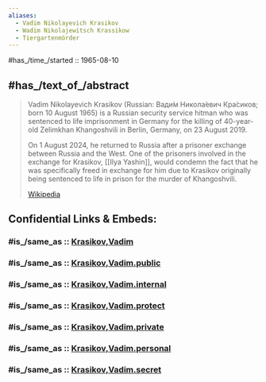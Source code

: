 ```yaml
---
aliases:
  - Vadim Nikolayevich Krasikov
  - Wadim Nikolajewitsch Krassikow
  - Tiergartenmörder
---
```


#has_/time_/started :: 1965-08-10 

## #has_/text_of_/abstract 

> Vadim Nikolayevich Krasikov (Russian: Вади́м Никола́евич Кра́сиков; 
> born 10 August 1965) is a Russian security service hitman 
> who was sentenced to life imprisonment in Germany 
> for the killing of 40-year-old Zelimkhan Khangoshvili in Berlin, Germany, on 23 August 2019. 
> 
> On 1 August 2024, he returned to Russia after a prisoner exchange between Russia and the West. 
> One of the prisoners involved in the exchange for Krasikov, [[Ilya Yashin]], 
> would condemn the fact that he was specifically freed in exchange for him 
> due to Krasikov originally being sentenced to life in prison for the murder of Khangoshvili.
>
> [Wikipedia](https://en.wikipedia.org/wiki/Vadim%20Krasikov)


## Confidential Links & Embeds: 

### #is_/same_as :: [Krasikov,Vadim](/_Standards/Earth/Continent/Arctica/Arctic-Russian-Islands/Krasikov,Vadim.md) 

### #is_/same_as :: [Krasikov,Vadim.public](/_public/Earth/Continent/Arctica/Arctic-Russian-Islands/Krasikov,Vadim.public.md) 

### #is_/same_as :: [Krasikov,Vadim.internal](/_internal/Earth/Continent/Arctica/Arctic-Russian-Islands/Krasikov,Vadim.internal.md) 

### #is_/same_as :: [Krasikov,Vadim.protect](/_protect/Earth/Continent/Arctica/Arctic-Russian-Islands/Krasikov,Vadim.protect.md) 

### #is_/same_as :: [Krasikov,Vadim.private](/_private/Earth/Continent/Arctica/Arctic-Russian-Islands/Krasikov,Vadim.private.md) 

### #is_/same_as :: [Krasikov,Vadim.personal](/_personal/Earth/Continent/Arctica/Arctic-Russian-Islands/Krasikov,Vadim.personal.md) 

### #is_/same_as :: [Krasikov,Vadim.secret](/_secret/Earth/Continent/Arctica/Arctic-Russian-Islands/Krasikov,Vadim.secret.md)

